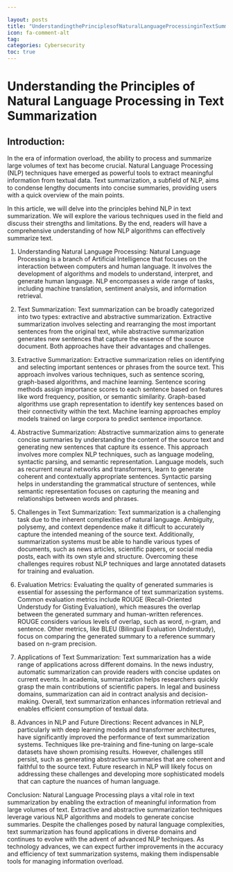 ```yaml
---

layout: posts
title: "UnderstandingthePrinciplesofNaturalLanguageProcessinginTextSummarization"
icon: fa-comment-alt
tag:      
categories: Cybersecurity
toc: true
---
```




# Understanding the Principles of Natural Language Processing in Text Summarization

## Introduction:
In the era of information overload, the ability to process and summarize large volumes of text has become crucial. Natural Language Processing (NLP) techniques have emerged as powerful tools to extract meaningful information from textual data. Text summarization, a subfield of NLP, aims to condense lengthy documents into concise summaries, providing users with a quick overview of the main points.

In this article, we will delve into the principles behind NLP in text summarization. We will explore the various techniques used in the field and discuss their strengths and limitations. By the end, readers will have a comprehensive understanding of how NLP algorithms can effectively summarize text.

1. Understanding Natural Language Processing:
Natural Language Processing is a branch of Artificial Intelligence that focuses on the interaction between computers and human language. It involves the development of algorithms and models to understand, interpret, and generate human language. NLP encompasses a wide range of tasks, including machine translation, sentiment analysis, and information retrieval.

2. Text Summarization:
Text summarization can be broadly categorized into two types: extractive and abstractive summarization. Extractive summarization involves selecting and rearranging the most important sentences from the original text, while abstractive summarization generates new sentences that capture the essence of the source document. Both approaches have their advantages and challenges.

3. Extractive Summarization:
Extractive summarization relies on identifying and selecting important sentences or phrases from the source text. This approach involves various techniques, such as sentence scoring, graph-based algorithms, and machine learning. Sentence scoring methods assign importance scores to each sentence based on features like word frequency, position, or semantic similarity. Graph-based algorithms use graph representation to identify key sentences based on their connectivity within the text. Machine learning approaches employ models trained on large corpora to predict sentence importance.

4. Abstractive Summarization:
Abstractive summarization aims to generate concise summaries by understanding the content of the source text and generating new sentences that capture its essence. This approach involves more complex NLP techniques, such as language modeling, syntactic parsing, and semantic representation. Language models, such as recurrent neural networks and transformers, learn to generate coherent and contextually appropriate sentences. Syntactic parsing helps in understanding the grammatical structure of sentences, while semantic representation focuses on capturing the meaning and relationships between words and phrases.

5. Challenges in Text Summarization:
Text summarization is a challenging task due to the inherent complexities of natural language. Ambiguity, polysemy, and context dependence make it difficult to accurately capture the intended meaning of the source text. Additionally, summarization systems must be able to handle various types of documents, such as news articles, scientific papers, or social media posts, each with its own style and structure. Overcoming these challenges requires robust NLP techniques and large annotated datasets for training and evaluation.

6. Evaluation Metrics:
Evaluating the quality of generated summaries is essential for assessing the performance of text summarization systems. Common evaluation metrics include ROUGE (Recall-Oriented Understudy for Gisting Evaluation), which measures the overlap between the generated summary and human-written references. ROUGE considers various levels of overlap, such as word, n-gram, and sentence. Other metrics, like BLEU (Bilingual Evaluation Understudy), focus on comparing the generated summary to a reference summary based on n-gram precision.

7. Applications of Text Summarization:
Text summarization has a wide range of applications across different domains. In the news industry, automatic summarization can provide readers with concise updates on current events. In academia, summarization helps researchers quickly grasp the main contributions of scientific papers. In legal and business domains, summarization can aid in contract analysis and decision-making. Overall, text summarization enhances information retrieval and enables efficient consumption of textual data.

8. Advances in NLP and Future Directions:
Recent advances in NLP, particularly with deep learning models and transformer architectures, have significantly improved the performance of text summarization systems. Techniques like pre-training and fine-tuning on large-scale datasets have shown promising results. However, challenges still persist, such as generating abstractive summaries that are coherent and faithful to the source text. Future research in NLP will likely focus on addressing these challenges and developing more sophisticated models that can capture the nuances of human language.

Conclusion:
Natural Language Processing plays a vital role in text summarization by enabling the extraction of meaningful information from large volumes of text. Extractive and abstractive summarization techniques leverage various NLP algorithms and models to generate concise summaries. Despite the challenges posed by natural language complexities, text summarization has found applications in diverse domains and continues to evolve with the advent of advanced NLP techniques. As technology advances, we can expect further improvements in the accuracy and efficiency of text summarization systems, making them indispensable tools for managing information overload.